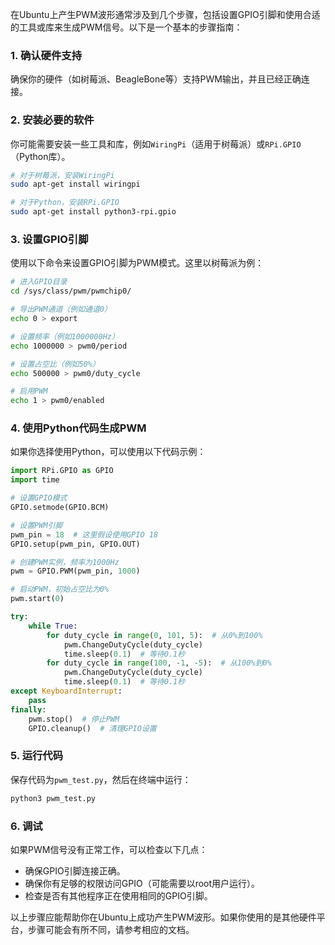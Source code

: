 在Ubuntu上产生PWM波形通常涉及到几个步骤，包括设置GPIO引脚和使用合适的工具或库来生成PWM信号。以下是一个基本的步骤指南：

### 1. 确认硬件支持
确保你的硬件（如树莓派、BeagleBone等）支持PWM输出，并且已经正确连接。

### 2. 安装必要的软件
你可能需要安装一些工具和库，例如`WiringPi`（适用于树莓派）或`RPi.GPIO`（Python库）。

```bash
# 对于树莓派，安装WiringPi
sudo apt-get install wiringpi

# 对于Python，安装RPi.GPIO
sudo apt-get install python3-rpi.gpio
```

### 3. 设置GPIO引脚
使用以下命令来设置GPIO引脚为PWM模式。这里以树莓派为例：

```bash
# 进入GPIO目录
cd /sys/class/pwm/pwmchip0/

# 导出PWM通道（例如通道0）
echo 0 > export

# 设置频率（例如1000000Hz）
echo 1000000 > pwm0/period

# 设置占空比（例如50%）
echo 500000 > pwm0/duty_cycle

# 启用PWM
echo 1 > pwm0/enabled
```

### 4. 使用Python代码生成PWM
如果你选择使用Python，可以使用以下代码示例：

```python
import RPi.GPIO as GPIO
import time

# 设置GPIO模式
GPIO.setmode(GPIO.BCM)

# 设置PWM引脚
pwm_pin = 18  # 这里假设使用GPIO 18
GPIO.setup(pwm_pin, GPIO.OUT)

# 创建PWM实例，频率为1000Hz
pwm = GPIO.PWM(pwm_pin, 1000)

# 启动PWM，初始占空比为0%
pwm.start(0)

try:
    while True:
        for duty_cycle in range(0, 101, 5):  # 从0%到100%
            pwm.ChangeDutyCycle(duty_cycle)
            time.sleep(0.1)  # 等待0.1秒
        for duty_cycle in range(100, -1, -5):  # 从100%到0%
            pwm.ChangeDutyCycle(duty_cycle)
            time.sleep(0.1)  # 等待0.1秒
except KeyboardInterrupt:
    pass
finally:
    pwm.stop()  # 停止PWM
    GPIO.cleanup()  # 清理GPIO设置
```

### 5. 运行代码
保存代码为`pwm_test.py`，然后在终端中运行：

```bash
python3 pwm_test.py
```

### 6. 调试
如果PWM信号没有正常工作，可以检查以下几点：
- 确保GPIO引脚连接正确。
- 确保你有足够的权限访问GPIO（可能需要以root用户运行）。
- 检查是否有其他程序正在使用相同的GPIO引脚。

以上步骤应能帮助你在Ubuntu上成功产生PWM波形。如果你使用的是其他硬件平台，步骤可能会有所不同，请参考相应的文档。